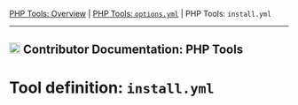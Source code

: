[PHP Tools: Overview](../../php_tools/README.md) |
[PHP Tools: `options.yml`](PHP-TOOL-options.yml.md) |
PHP Tools: `install.yml`

---

<h2><img name="Documentation" title="Documentation" width="20" src="https://github.com/devilbox/artwork/raw/master/submissions_logo/cytopia/01/png/logo_64_trans.png"> Contributor Documentation: PHP Tools</h2>



# Tool definition: `install.yml`
